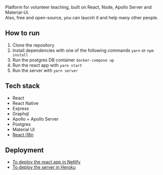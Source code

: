 Platform for volunteer teaching, built on React, Node, Apollo Server and Material-UI.  
Also, free and open-source, you can laucnh it and help many other people.

## How to run
1. Clone the repository
2. Install dependencies with one of the following commands `yarn` or `npm install`
3. Run the postgres DB container `docker-compose up`
4. Run the react app with `yarn start`
5. Run the server with `yarn server`

## Tech stack
- React
- React Native
- Express
- Graphql
- Apollo + Apollo Server
- Postgres
- Material UI
- [React i18n](https://react.i18next.com/)

## Deployment
- [To deploy the react app in Netlify](https://www.netlify.com/blog/2016/07/22/deploy-react-apps-in-less-than-30-seconds/)
- [To deploy the server in Heroku](https://devcenter.heroku.com/articles/getting-started-with-nodejs)
